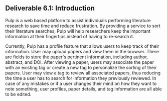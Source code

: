 ## Deliverable 6.1: Introduction

Pulp is a web based platform to assist individuals performing literature research to save time and reduce frustration.
By providing a service to sort their literature searches, Pulp will help researchers keep the important information at
their fingertips instead of having to re-search it.

Currently, Pulp has a profile feature that allows users to keep track of their information. User may upload papers and
view them in the browser. There are fields to store the paper's pertinent information, including author, abstract, and
DOI. After viewing a paper, users may associate the paper with an existing tag or create a new tag to personalize the
sorting of  their papers. User may view a tag to review all associated papers, thus reducing the time a user has to
search for information they previously reviewed. In case of any mistakes or if a user changes their mind on how they
want to note something, user profiles, paper details, and tag information are all able to be edited.
